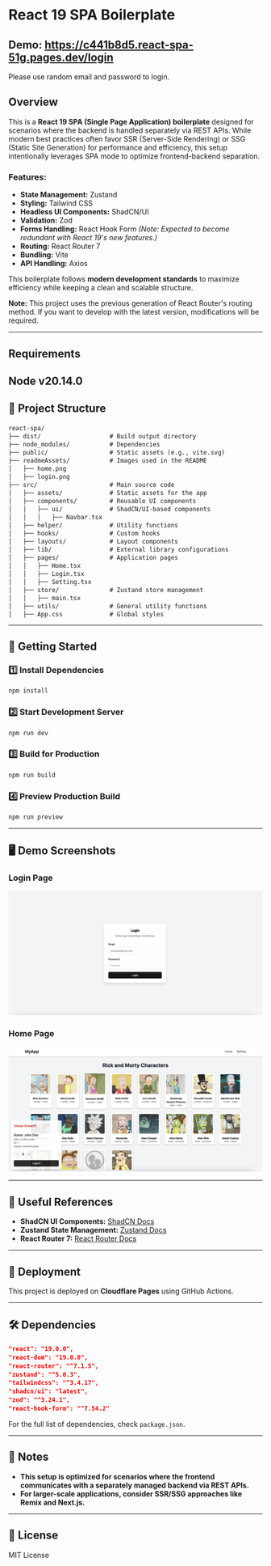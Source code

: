 # React 19 SPA Boilerplate
## Demo: https://c441b8d5.react-spa-51g.pages.dev/login
Please use random email and password to login.
## Overview
This is a **React 19 SPA (Single Page Application) boilerplate** designed for scenarios where the backend is handled separately via REST APIs. While modern best practices often favor SSR (Server-Side Rendering) or SSG (Static Site Generation) for performance and efficiency, this setup intentionally leverages SPA mode to optimize frontend-backend separation.

### Features:
- **State Management:** Zustand
- **Styling:** Tailwind CSS
- **Headless UI Components:** ShadCN/UI
- **Validation:** Zod
- **Forms Handling:** React Hook Form *(Note: Expected to become redundant with React 19's new features.)*
- **Routing:** React Router 7
- **Bundling:** Vite
- **API Handling:** Axios

This boilerplate follows **modern development standards** to maximize efficiency while keeping a clean and scalable structure.

**Note:** This project uses the previous generation of React Router's routing method. If you want to develop with the latest version, modifications will be required.

---
## Requirements
Node v20.14.0
---

## 📁 Project Structure

```
react-spa/
├── dist/                   # Build output directory
├── node_modules/           # Dependencies
├── public/                 # Static assets (e.g., vite.svg)
├── readmeAssets/           # Images used in the README
│   ├── home.png
│   ├── login.png
├── src/                    # Main source code
│   ├── assets/             # Static assets for the app
│   ├── components/         # Reusable UI components
│   │   ├── ui/             # ShadCN/UI-based components
│   │   │   ├── Navbar.tsx
│   ├── helper/             # Utility functions
│   ├── hooks/              # Custom hooks
│   ├── layouts/            # Layout components
│   ├── lib/                # External library configurations
│   ├── pages/              # Application pages
│   │   ├── Home.tsx
│   │   ├── Login.tsx
│   │   ├── Setting.tsx
│   ├── store/              # Zustand store management
│   │   ├── main.tsx
│   ├── utils/              # General utility functions
│   ├── App.css             # Global styles
```

---

## 🚀 Getting Started

### 1️⃣ Install Dependencies
```sh
npm install
```

### 2️⃣ Start Development Server
```sh
npm run dev
```

### 3️⃣ Build for Production
```sh
npm run build
```

### 4️⃣ Preview Production Build
```sh
npm run preview
```

---

## 🖥️ Demo Screenshots

### Login Page
![Login Page](readmeAssets/login.png)

### Home Page
![Home Page](readmeAssets/home.png)

---

## 🔗 Useful References

- **ShadCN UI Components:** [ShadCN Docs](https://ui.shadcn.com/docs/components/accordion)
- **Zustand State Management:** [Zustand Docs](https://github.com/pmndrs/zustand)
- **React Router 7:** [React Router Docs](https://reactrouter.com/)

---

## 🎯 Deployment
This project is deployed on **Cloudflare Pages** using GitHub Actions.

---

## 🛠️ Dependencies
```json
"react": "19.0.0",
"react-dom": "19.0.0",
"react-router": "^7.1.5",
"zustand": "^5.0.3",
"tailwindcss": "^3.4.17",
"shadcn/ui": "latest",
"zod": "^3.24.1",
"react-hook-form": "^7.54.2"
```

For the full list of dependencies, check `package.json`.

---

## 📌 Notes

- **This setup is optimized for scenarios where the frontend communicates with a separately managed backend via REST APIs.**
- **For larger-scale applications, consider SSR/SSG approaches like Remix and Next.js.**

---

## 📄 License
MIT License

